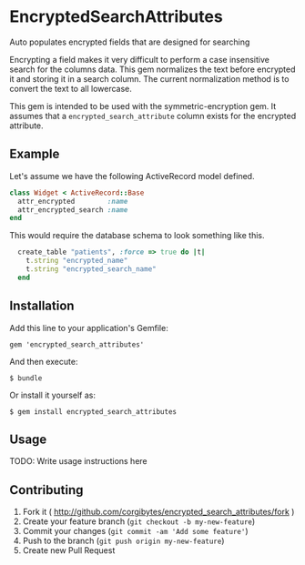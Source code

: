 # EncryptedSearchAttributes

Auto populates encrypted fields that are designed for searching

Encrypting a field makes it very difficult to perform a case insensitive search for the columns data. This gem normalizes the text before encrypted it and storing it in a search column. The current normalization method is to convert the text to all lowercase.

This gem is intended to be used with the symmetric-encryption gem. It assumes that a `encrypted_search_attribute` column exists for the encrypted attribute.

## Example

Let's assume we have the following ActiveRecord model defined.

```ruby
class Widget < ActiveRecord::Base
  attr_encrypted        :name
  attr_encrypted_search :name
end
```

This would require the database schema to look something like this.

```ruby
  create_table "patients", :force => true do |t|
    t.string "encrypted_name"
    t.string "encrypted_search_name"
  end
```

## Installation

Add this line to your application's Gemfile:

    gem 'encrypted_search_attributes'

And then execute:

    $ bundle

Or install it yourself as:

    $ gem install encrypted_search_attributes

## Usage

TODO: Write usage instructions here

## Contributing

1. Fork it ( http://github.com/corgibytes/encrypted_search_attributes/fork )
2. Create your feature branch (`git checkout -b my-new-feature`)
3. Commit your changes (`git commit -am 'Add some feature'`)
4. Push to the branch (`git push origin my-new-feature`)
5. Create new Pull Request
